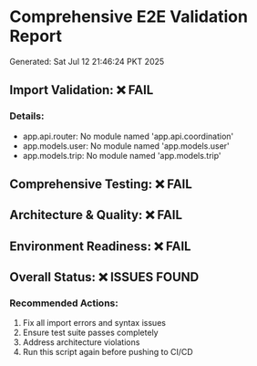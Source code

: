 # Comprehensive E2E Validation Report
Generated: Sat Jul 12 21:46:24 PKT 2025

## Import Validation: ❌ FAIL
### Details:
- app.api.router: No module named 'app.api.coordination'
- app.models.user: No module named 'app.models.user'
- app.models.trip: No module named 'app.models.trip'

## Comprehensive Testing: ❌ FAIL

## Architecture & Quality: ❌ FAIL

## Environment Readiness: ❌ FAIL

## Overall Status: ❌ ISSUES FOUND

### Recommended Actions:
1. Fix all import errors and syntax issues
2. Ensure test suite passes completely
3. Address architecture violations
4. Run this script again before pushing to CI/CD